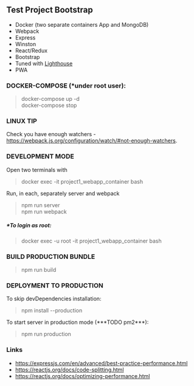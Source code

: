 ## Test Project Bootstrap

- Docker (two separate containers App and MongoDB)
- Webpack
- Express
- Winston
- React/Redux
- Bootstrap
- Tuned with [Lighthouse](https://developers.google.com/web/tools/lighthouse)
- PWA

### DOCKER-COMPOSE (\*under root user):

> docker-compose up -d  
> docker-compose stop

### LINUX TIP

Check you have enough watchers - https://webpack.js.org/configuration/watch/#not-enough-watchers.

### DEVELOPMENT MODE

Open two terminals with

> docker exec -it project1_webapp_container bash

Run, in each, separately server and webpack

> npm run server  
> npm run webpack

##### \*To login as root:

> docker exec -u root -it project1_webapp_container bash

### BUILD PRODUCTION BUNDLE

> npm run build

### DEPLOYMENT TO PRODUCTION

To skip devDependencies installation:

> npm install --production

To start server in production mode (\*\*\*TODO pm2\*\*\*):

> npm run production

### Links

- https://expressjs.com/en/advanced/best-practice-performance.html
- https://reactjs.org/docs/code-splitting.html
- https://reactjs.org/docs/optimizing-performance.html
